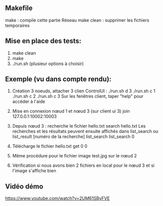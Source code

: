 ## Makefile
make : compile cette partie Réseau
make clean : supprimer les fichiers temporaires

## Mise en place des tests:
1. make clean
2. make
3. ./run.sh (plusieur options à choisir)

## Exemple (vu dans compte rendu):
1. Création 3 noeuds, attacher 3 clien ControlUI :
	./run.sh d 3
	./run.sh c 1
	./run.sh c 2
	./run.sh c 3
Sur les fenêtres client, taper "help" pour accéder à l'aide
	
2. Mise en connexion nœud 1 et nœud 3 (sur client ui 3)
	join 127.0.0.1:10002:10003
3. Depuis nœud 3 : recherche le fichier hello.txt
	search hello.txt
Les recherches et les résultats peuvent ensuite affichés dans list_search ou list_result [numéro de la recherche]
	list_search
	list_search 0
4. Télécharge le fichier hello.txt
	get 0 0
5. Même procédure pour le fichier image test.jpg sur le nœud 2
6. Vérification si nous avons bien 2 fichiers en local pour le nœud 3 et si l'image s'affiche bien

## Vidéo démo
https://www.youtube.com/watch?v=2UM61SByFVE
